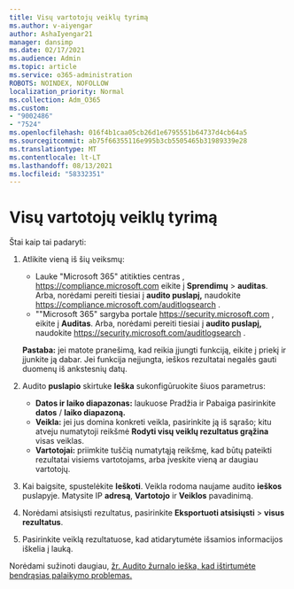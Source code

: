 ```yaml
---
title: Visų vartotojų veiklų tyrimą
ms.author: v-aiyengar
author: AshaIyengar21
manager: dansimp
ms.date: 02/17/2021
ms.audience: Admin
ms.topic: article
ms.service: o365-administration
ROBOTS: NOINDEX, NOFOLLOW
localization_priority: Normal
ms.collection: Adm_O365
ms.custom:
- "9002486"
- "7524"
ms.openlocfilehash: 016f4b1caa05cb26d1e6795551b64737d4cb64a5
ms.sourcegitcommit: ab75f66355116e995b3cb5505465b31989339e28
ms.translationtype: MT
ms.contentlocale: lt-LT
ms.lasthandoff: 08/13/2021
ms.locfileid: "58332351"
---
```

# <a name="investigate-all-the-users-activities"></a>Visų vartotojų veiklų tyrimą

Štai kaip tai padaryti:

1. Atlikite vieną iš šių veiksmų:
   - Lauke "Microsoft 365" atitikties centras , <https://compliance.microsoft.com> eikite į **Sprendimų** \> **auditas**. Arba, norėdami pereiti tiesiai į **audito puslapį,** naudokite <https://compliance.microsoft.com/auditlogsearch> .
   - ""Microsoft 365" sargyba portale <https://security.microsoft.com> , eikite į **Auditas**. Arba, norėdami pereiti tiesiai į **audito puslapį,** naudokite <https://security.microsoft.com/auditlogsearch> .

    **Pastaba:** jei matote pranešimą, kad reikia įjungti funkciją, eikite į priekį ir įjunkite ją dabar. Jei funkcija neįjungta, ieškos rezultatai negalės gauti duomenų iš ankstesnių datų.

2. Audito **puslapio** skirtuke **Ieška** sukonfigūruokite šiuos parametrus:
   - **Datos ir laiko diapazonas:** laukuose Pradžia ir Pabaiga pasirinkite **datos** / **laiko diapazoną.**
   - **Veikla:** jei jus domina konkreti veikla, pasirinkite ją iš sąrašo; kitu atveju numatytoji reikšmė **Rodyti visų veiklų rezultatus grąžina** visas veiklas.
   - **Vartotojai:** priimkite tuščią numatytąją reikšmę, kad būtų pateikti rezultatai visiems vartotojams, arba įveskite vieną ar daugiau vartotojų.

3. Kai baigsite, spustelėkite **Ieškoti**. Veikla rodoma naujame audito **ieškos** puslapyje. Matysite IP **adresą**, **Vartotojo** ir **Veiklos** pavadinimą.

4. Norėdami atsisiųsti rezultatus, pasirinkite **Eksportuoti atsisiųsti** \> **visus rezultatus**.

5. Pasirinkite veiklą rezultatuose, kad atidarytumėte išsamios informacijos iškelia į lauką.

Norėdami sužinoti daugiau, [žr. Audito žurnalo ieška, kad ištirtumėte bendrąsias palaikymo problemas.](https://docs.microsoft.com/microsoft-365/compliance/auditing-troubleshooting-scenarios)
